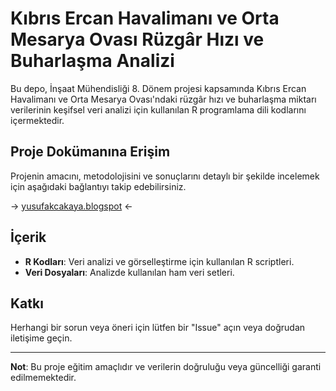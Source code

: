 # Kıbrıs Ercan Havalimanı ve Orta Mesarya Ovası Rüzgâr Hızı ve Buharlaşma Analizi

Bu depo, İnşaat Mühendisliği 8. Dönem projesi kapsamında Kıbrıs Ercan Havalimanı ve Orta Mesarya Ovası'ndaki rüzgâr hızı ve buharlaşma miktarı verilerinin keşifsel veri analizi için kullanılan R programlama dili kodlarını içermektedir.

## Proje Dokümanına Erişim

Projenin amacını, metodolojisini ve sonuçlarını detaylı bir şekilde incelemek için aşağıdaki bağlantıyı takip edebilirsiniz.

&rarr; <a href="https://yusufakcakaya.blogspot.com/2021/07/veri-analizi-projem.html" target="_blank">yusufakcakaya.blogspot</a> &larr;

## İçerik

- **R Kodları**: Veri analizi ve görselleştirme için kullanılan R scriptleri.
- **Veri Dosyaları**: Analizde kullanılan ham veri setleri.

## Katkı

Herhangi bir sorun veya öneri için lütfen bir "Issue" açın veya doğrudan iletişime geçin.

---

**Not**: Bu proje eğitim amaçlıdır ve verilerin doğruluğu veya güncelliği garanti edilmemektedir.
